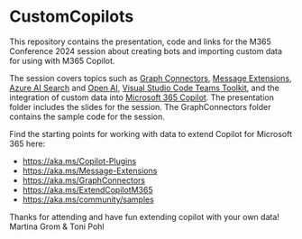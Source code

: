 # CustomCopilots

This repository contains the presentation, code and links for the M365 Conference 2024 session about creating bots and importing custom data for using with M365 Copilot.  

The session covers topics such as [Graph Connectors](https://learn.microsoft.com/en-us/graph/connecting-external-content-connectors-overview), [Message Extensions](https://learn.microsoft.com/en-us/microsoftteams/platform/messaging-extensions/what-are-messaging-extensions?tabs=desktop), [Azure AI Search](https://azure.microsoft.com/en-us/products/ai-services/ai-search) and [Open AI](https://azure.microsoft.com/en-us/products/ai-services/openai-service), [Visual Studio Code Teams Toolkit](https://marketplace.visualstudio.com/items?itemName=TeamsDevApp.ms-teams-vscode-extension), and the integration of custom data into [Microsoft 365 Copilot](https://blogs.microsoft.com/blog/2023/03/16/introducing-microsoft-365-copilot-your-copilot-for-work/). The presentation folder includes the slides for the session. The GraphConnectors folder contains the sample code for the session. 

Find the starting points for working with data to extend Copilot for Microsoft 365 here:

- https://aka.ms/Copilot-Plugins
- https://aka.ms/Message-Extensions
- https://aka.ms/GraphConnectors
- https://aka.ms/ExtendCopilotM365
- https://aka.ms/community/samples

Thanks for attending and have fun extending copilot with your own data!  
Martina Grom & Toni Pohl  

